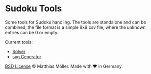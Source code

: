 # Sudoku Tools
Some tools for Sudoku handling.
The tools are standalone and can be combined, the file format is a simple 9x9 csv file, where the unknown entries can be 0 or empty.

Current tools:

- [Solver](./solver/Readme.md)
- [svg Generator](./svg_gen/Readme.md)


[BSD License](./LICENSE) © Matthias Möller. Made with ♥ in Germany.